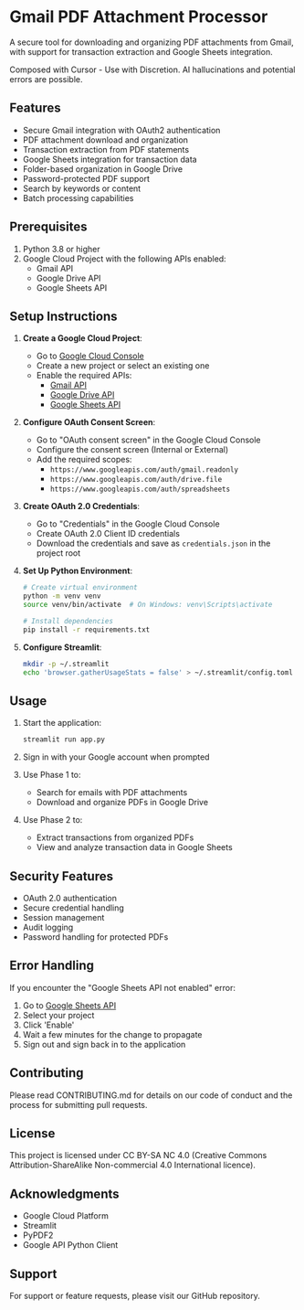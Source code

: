 # Gmail PDF Attachment Processor

A secure tool for downloading and organizing PDF attachments from Gmail, with support for transaction extraction and Google Sheets integration.

Composed with Cursor - Use with Discretion. AI hallucinations and potential errors are possible.

## Features

- Secure Gmail integration with OAuth2 authentication
- PDF attachment download and organization
- Transaction extraction from PDF statements
- Google Sheets integration for transaction data
- Folder-based organization in Google Drive
- Password-protected PDF support
- Search by keywords or content
- Batch processing capabilities

## Prerequisites

1. Python 3.8 or higher
2. Google Cloud Project with the following APIs enabled:
   - Gmail API
   - Google Drive API
   - Google Sheets API

## Setup Instructions

1. **Create a Google Cloud Project**:
   - Go to [Google Cloud Console](https://console.cloud.google.com)
   - Create a new project or select an existing one
   - Enable the required APIs:
     - [Gmail API](https://console.cloud.google.com/apis/library/gmail.googleapis.com)
     - [Google Drive API](https://console.cloud.google.com/apis/library/drive.googleapis.com)
     - [Google Sheets API](https://console.cloud.google.com/apis/library/sheets.googleapis.com)

2. **Configure OAuth Consent Screen**:
   - Go to "OAuth consent screen" in the Google Cloud Console
   - Configure the consent screen (Internal or External)
   - Add the required scopes:
     - `https://www.googleapis.com/auth/gmail.readonly`
     - `https://www.googleapis.com/auth/drive.file`
     - `https://www.googleapis.com/auth/spreadsheets`

3. **Create OAuth 2.0 Credentials**:
   - Go to "Credentials" in the Google Cloud Console
   - Create OAuth 2.0 Client ID credentials
   - Download the credentials and save as `credentials.json` in the project root

4. **Set Up Python Environment**:
   ```bash
   # Create virtual environment
   python -m venv venv
   source venv/bin/activate  # On Windows: venv\Scripts\activate

   # Install dependencies
   pip install -r requirements.txt
   ```

5. **Configure Streamlit**:
   ```bash
   mkdir -p ~/.streamlit
   echo 'browser.gatherUsageStats = false' > ~/.streamlit/config.toml
   ```

## Usage

1. Start the application:
   ```bash
   streamlit run app.py
   ```

2. Sign in with your Google account when prompted

3. Use Phase 1 to:
   - Search for emails with PDF attachments
   - Download and organize PDFs in Google Drive

4. Use Phase 2 to:
   - Extract transactions from organized PDFs
   - View and analyze transaction data in Google Sheets

## Security Features

- OAuth 2.0 authentication
- Secure credential handling
- Session management
- Audit logging
- Password handling for protected PDFs

## Error Handling

If you encounter the "Google Sheets API not enabled" error:
1. Go to [Google Sheets API](https://console.cloud.google.com/apis/library/sheets.googleapis.com)
2. Select your project
3. Click 'Enable'
4. Wait a few minutes for the change to propagate
5. Sign out and sign back in to the application

## Contributing

Please read CONTRIBUTING.md for details on our code of conduct and the process for submitting pull requests.

## License

This project is licensed under CC BY-SA NC 4.0 (Creative Commons Attribution-ShareAlike Non-commercial 4.0 International licence).

## Acknowledgments

- Google Cloud Platform
- Streamlit
- PyPDF2
- Google API Python Client

## Support

For support or feature requests, please visit our GitHub repository.